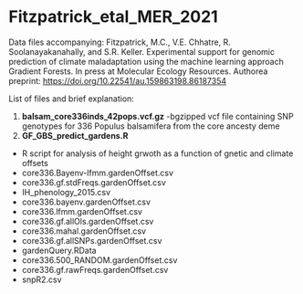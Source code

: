 # Fitzpatrick_etal_MER_2021
 Data files accompanying:
 Fitzpatrick, M.C., V.E. Chhatre, R. Soolanayakanahally, and S.R. Keller. Experimental support for genomic prediction of climate maladaptation using the machine learning approach Gradient Forests. In press at Molecular Ecology Resources. Authorea preprint: https://doi.org/10.22541/au.159863198.86187354

List of files and brief explanation:

1. **balsam_core336inds_42pops.vcf.gz**
-bgzipped vcf file containing SNP genotypes for 336 Populus balsamifera from the core ancesty deme
2. **GF_GBS_predict_gardens.R**
- R script for analysis of height grwoth as a function of gnetic and climate offsets
- core336.Bayenv-lfmm.gardenOffset.csv	
- core336.gf.stdFreqs.gardenOffset.csv
- IH_phenology_2015.csv			
- core336.bayenv.gardenOffset.csv		
- core336.lfmm.gardenOffset.csv
- core336.gf.allOls.gardenOffset.csv	
- core336.mahal.gardenOffset.csv
- core336.gf.allSNPs.gardenOffset.csv	
- gardenQuery.RData
- core336.500_RANDOM.gardenOffset.csv	
- core336.gf.rawFreqs.gardenOffset.csv	
- snpR2.csv
